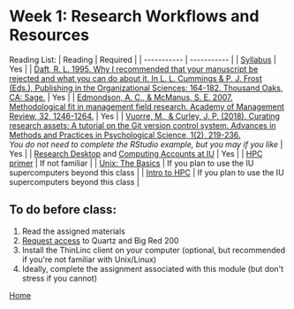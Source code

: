 # Week 1: Research Workflows and Resources

Reading List:
| Reading | Required |
| ----------- | ----------- |
| [Syllabus](./placeholder.md) | Yes |
| [Daft, R. L. 1995. Why I recommended that your manuscript be rejected and what you can do about it. In L. L. Cummings & P. J. Frost (Eds.), Publishing in the Organizational Sciences: 164-182. Thousand Oaks, CA: Sage.](https://iu.instructure.com/courses/2200447/modules/items/31823666) | Yes |
| [Edmondson, A. C., & McManus, S. E. 2007. Methodological fit in management field research. Academy of Management Review, 32, 1246-1264.](https://journals.aom.org/doi/abs/10.5465/AMR.2007.26586086) | Yes |
| [Vuorre, M., & Curley, J. P. (2018). Curating research assets: A tutorial on the Git version control system. Advances in Methods and Practices in Psychological Science, 1(2), 219-236.](https://journals.sagepub.com/doi/full/10.1177/2515245918754826)<br>*You do not need to complete the RStudio example, but you may if you like* | Yes |
| [Research Desktop](https://kb.iu.edu/d/apum) and [Computing Accounts at IU](https://kb.iu.edu/d/aczn#research) | Yes |
| [HPC primer](https://epcced.github.io/hpc-intro/aio.html) | If not familiar |
| [Unix: The Basics](https://ittraining.iu.edu/explore-topics/titles/unxba/index.html) | If you plan to use the IU supercomputers beyond this class |
| [Intro to HPC](https://ittraining.iu.edu/explore-topics/titles/hpcba/index.html) | If you plan to use the IU supercomputers beyond this class |


## To do before class:
1. Read the assigned materials
3. [Request access](https://access.iu.edu/Accounts/Create) to Quartz and Big Red 200
4. Install the ThinLinc client on your computer (optional, but recommended if you're not familiar with Unix/Linux)
5. Ideally, complete the assignment associated with this module (but don't stress if you cannot)


[Home](../README.md)